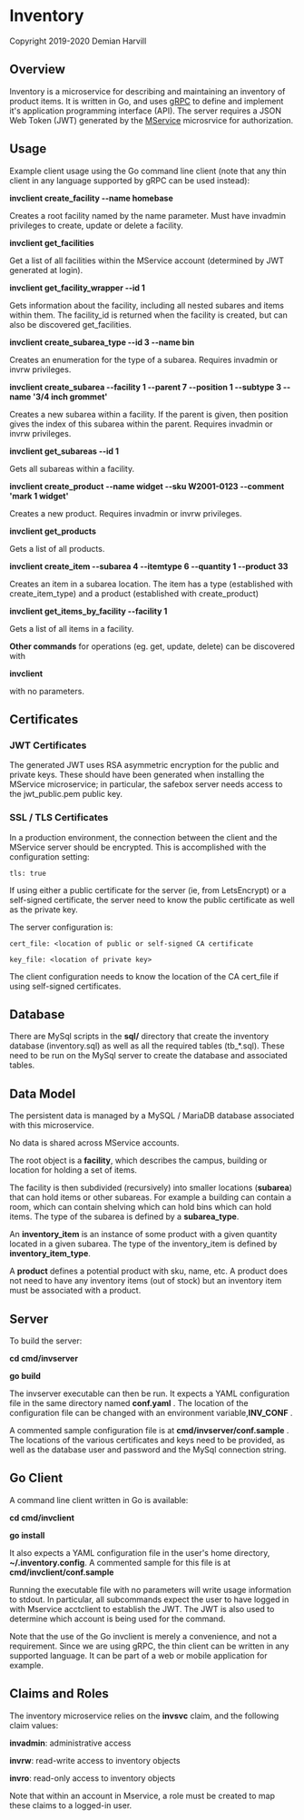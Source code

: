 # Inventory

Copyright 2019-2020 Demian Harvill

## Overview

Inventory is a microservice for describing and maintaining an inventory of product items.
It is written in Go, and uses [gRPC](https://grpc.io) to define and implement it's application programming interface (API).
The server requires a JSON Web Token (JWT) generated by the [MService](https://github.com/gaterace/mservice) microsrvice
for authorization.

## Usage

Example client usage using the Go command line client (note that any thin client in any language supported by 
gRPC can be used instead):

**invclient create_facility --name homebase**

Creates a root facility named by the name parameter. Must have invadmin privileges to create, update or delete a
facility.

**invclient get_facilities**

Get a list of all facilities within the MService account (determined by JWT generated at login).

**invclient get_facility_wrapper --id 1**

Gets information about the facility, including all nested subares and items within them.  The facility_id 
is returned when the facility is created, but can also be discovered  get_facilities.

**invclient create_subarea_type  --id 3 --name bin**

Creates an enumeration for the type of a subarea.  Requires invadmin or invrw privileges.

**invclient create_subarea --facility 1  --parent 7 --position 1 --subtype 3 --name '3/4 inch grommet'**

Creates a new subarea within a facility. If the parent is given, then position gives the index of this subarea
within the parent. Requires invadmin or invrw privileges.

**invclient get_subareas --id 1**

Gets all subareas within a facility.

**invclient create_product --name widget --sku W2001-0123 --comment 'mark 1 widget'**

Creates a new product. Requires invadmin or invrw privileges.

**invclient get_products**

Gets a list of all products.

**invclient create_item --subarea 4 --itemtype 6 --quantity 1  --product 33**

Creates an item in a subarea location. The item has a type (established with create_item_type) and a product (established
with create_product)

**invclient get_items_by_facility --facility 1**

Gets a list of all items in a facility.

**Other commands** for operations (eg. get, update, delete) can be discovered with 

**invclient**

with no parameters. 


 
## Certificates

### JWT Certificates
The generated JWT uses RSA asymmetric encryption for the public and private keys. These should have been generated
when installing the MService microservice; in particular, the safebox server needs access to the jwt_public.pem public key.

### SSL / TLS Certificates

In a production environment, the connection between the client and the MService server should be encrypted. This is
accomplished with the configuration setting:

    tls: true

If using either a public certificate for the server (ie, from LetsEncrypt) or a self-signed certificate,  the server need to know the public certificate as
well as the private key. 

The server configuration is:

    cert_file: <location of public or self-signed CA certificate

    key_file: <location of private key>

The client configuration needs to know the location of the CA cert_file if using self-signed certificates.

## Database

There are MySql scripts in the **sql/** directory that create the inventory database (inventory.sql) as well as all
the required tables (tb_*.sql).  These need to be run on the MySql server to create the database and associated tables.

## Data Model

The persistent data is managed by a MySQL / MariaDB database associated with this microservice.

No data is shared across MService accounts.

The root object is a **facility**, which describes the campus, building or location for holding a set of items.

The facility is then subdivided (recursively) into smaller locations (**subarea**) that can hold items or other 
subareas.  For example a building can contain a room, which can contain shelving which can hold bins which can
hold items.  The type of the subarea is defined by a **subarea_type**.

An **inventory_item** is an instance of some product with a given quantity located in a given subarea. The type
of the inventory_item is defined by **inventory_item_type**.

A **product** defines a potential product with sku, name, etc.  A product does not need to have any
inventory items (out of stock) but an inventory item must be associated with a product.  

## Server

To build the server:

**cd cmd/invserver**
  
**go build**

The invserver executable can then be run.  It expects a YAML configuration file in the same directory named **conf.yaml** .  The location
of the configuration file can be changed with an environment variable,**INV_CONF** .

A commented sample configuration file is at **cmd/invserver/conf.sample** . The locations of the various certificates and 
keys need to be provided, as well as the database user and password and the MySql connection string.

## Go Client

A command line client written in Go is available:

**cd cmd/invclient**

**go install** 
    
It also expects a YAML configuration file in the user's home directory, **~/.inventory.config**. A commented sample for this
file is at **cmd/invclient/conf.sample**

Running the executable file with no parameters will write usage information to stdout.  In particular, all subcommands expect
the user to have logged in with Mservice acctclient to establish the JWT. The JWT is also used to determine which
account is being used for the command.

Note that the use of the Go invclient is merely a convenience, and not a requirement. Since we are using gRPC, the thin client
can be written in any supported language.  It can be part of a web or mobile application for example.


## Claims and Roles ##

The inventory microservice relies on the **invsvc** claim, and the following claim values:

**invadmin**: administrative access

**invrw**: read-write access to inventory objects 

**invro**: read-only access to inventory objects 


Note that within an account in Mservice, a role must be created to map these claims to a logged-in user.

















